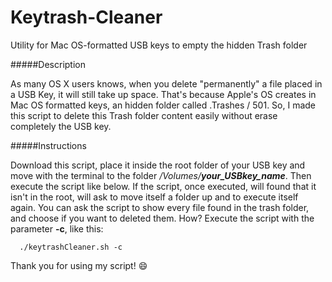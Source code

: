 # Keytrash-Cleaner
Utility for Mac OS-formatted USB keys to empty the hidden Trash folder

#####Description

As many OS X users knows, when you delete "permanently" a file placed in a USB Key, it will still take up space. That's because Apple's OS creates in Mac OS formatted keys, an hidden folder called .Trashes / 501. So, I made this script to delete this Trash folder content easily without erase completely the USB key.

#####Instructions

Download this script, place it inside the root folder of your USB key and move with the terminal to the folder _/Volumes/**your_USBkey_name**_. Then execute the script like below. If the script, once executed, will found that it isn't in the root, will ask to move itself a folder up and to execute itself again.
You can ask the script to show every file found in the trash folder, and choose if you want to deleted them. How? Execute the script with the parameter **-c**, like this:

      ./keytrashCleaner.sh -c

Thank you for using my script! :smile:
